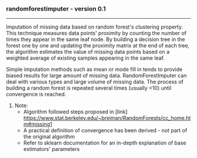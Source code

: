 ### randomforestimputer - version 0.1
-------------------------------------
Imputation of missing data based on random forest's clustering property. This technique measures data points' proximity by counting the number of times they appear in the same leaf node. By building a decision tree in the forest one by one and updating the proximity matrix at the end of each tree, the algorithm estimates the value of missing data points based on a weighted average of existing samples appearing in the same leaf.

Simple imputation methods such as mean or mode fill in tends to provide biased results for large amount of missing data. RandomForestImputer can deal with various types and large volume of missing data. The process of building a random forest is repeated several times (usually <10) until convergence is reached. 

1. Note:    
    * Algorithm followed steps proposed in [link] https://www.stat.berkeley.edu/~breiman/RandomForests/cc_home.htm#missing1
    * A practical definition of convergence has been derived - not part of the original algorithm
    * Refer to sklearn documentation for an in-depth explanation of base estimators' parameters
     
     
